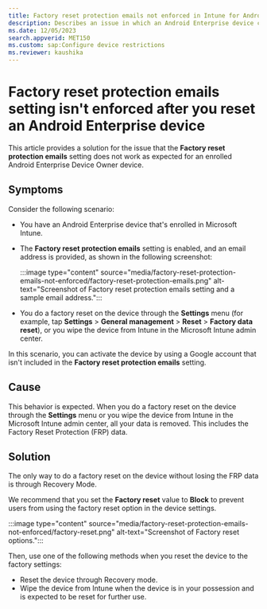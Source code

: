 ```yaml
---
title: Factory reset protection emails not enforced in Intune for Android
description: Describes an issue in which an Android Enterprise device can be activated by using a Google account that isn't included in the factory reset protection email message setting.
ms.date: 12/05/2023
search.appverid: MET150
ms.custom: sap:Configure device restrictions
ms.reviewer: kaushika
---
```

# Factory reset protection emails setting isn't enforced after you reset an Android Enterprise device

This article provides a solution for the issue that the **Factory reset protection emails** setting does not work as expected for an enrolled Android Enterprise Device Owner device.

## Symptoms

Consider the following scenario:

- You have an Android Enterprise device that's enrolled in Microsoft Intune.
- The **Factory reset protection emails** setting is enabled, and an email address is provided, as shown in the following screenshot:

  :::image type="content" source="media/factory-reset-protection-emails-not-enforced/factory-reset-protection-emails.png" alt-text="Screenshot of Factory reset protection emails setting and a sample email address.":::

- You do a factory reset on the device through the **Settings** menu (for example, tap **Settings** > **General management** > **Reset** > **Factory data reset**), or you wipe the device from Intune in the Microsoft Intune admin center.

In this scenario, you can activate the device by using a Google account that isn't included in the **Factory reset protection emails** setting.

## Cause

This behavior is expected. When you do a factory reset on the device through the **Settings** menu or you wipe the device from Intune in the Microsoft Intune admin center, all your data is removed. This includes the Factory Reset Protection (FRP) data.

## Solution

The only way to do a factory reset on the device without losing the FRP data is through Recovery Mode.

We recommend that you set the **Factory reset** value to **Block** to prevent users from using the factory reset option in the device settings.

:::image type="content" source="media/factory-reset-protection-emails-not-enforced/factory-reset.png" alt-text="Screenshot of Factory reset options.":::

Then, use one of the following methods when you reset the device to the factory settings:

- Reset the device through Recovery mode.
- Wipe the device from Intune when the device is in your possession and is expected to be reset for further use.
